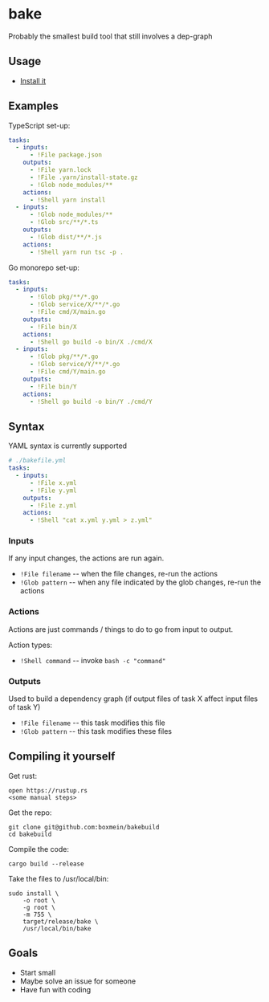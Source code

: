# bake

Probably the smallest build tool that still involves a dep-graph

## Usage

- [Install it](#installing)

## Examples

TypeScript set-up:

```yaml
tasks:
  - inputs:
      - !File package.json
    outputs:
      - !File yarn.lock
      - !File .yarn/install-state.gz
      - !Glob node_modules/**
    actions:
      - !Shell yarn install
  - inputs:
      - !Glob node_modules/**
      - !Glob src/**/*.ts
    outputs:
      - !Glob dist/**/*.js
    actions:
      - !Shell yarn run tsc -p .
```

Go monorepo set-up:

```yaml
tasks:
  - inputs:
      - !Glob pkg/**/*.go
      - !Glob service/X/**/*.go
      - !File cmd/X/main.go
    outputs:
      - !File bin/X
    actions:
      - !Shell go build -o bin/X ./cmd/X
  - inputs:
      - !Glob pkg/**/*.go
      - !Glob service/Y/**/*.go
      - !File cmd/Y/main.go
    outputs:
      - !File bin/Y
    actions:
      - !Shell go build -o bin/Y ./cmd/Y
```

## Syntax

YAML syntax is currently supported

```yaml
# ./bakefile.yml
tasks:
  - inputs:
      - !File x.yml
      - !File y.yml
    outputs:
      - !File z.yml
    actions:
      - !Shell "cat x.yml y.yml > z.yml"
```

### Inputs

If any input changes, the actions are run again.

- `!File filename` -- when the file changes, re-run the actions
- `!Glob pattern` -- when any file indicated by the glob changes, re-run the actions

### Actions

Actions are just commands / things to do to go from input to output.

Action types:

- `!Shell command` -- invoke `bash -c "command"`

### Outputs

Used to build a dependency graph (if output files of task X affect input files 
of task Y)

- `!File filename` -- this task modifies this file
- `!Glob pattern` -- this task modifies these files

## Compiling it yourself

Get rust:

```
open https://rustup.rs
<some manual steps>
```

Get the repo:

```
git clone git@github.com:boxmein/bakebuild
cd bakebuild
```

Compile the code:

```
cargo build --release
```

Take the files to /usr/local/bin:

```
sudo install \
    -o root \
    -g root \
    -m 755 \
    target/release/bake \
    /usr/local/bin/bake
```

## Goals

- Start small
- Maybe solve an issue for someone
- Have fun with coding
